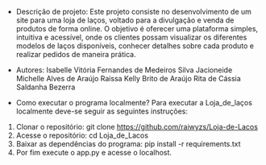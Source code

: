 
- Descrição de projeto:
Este projeto consiste no desenvolvimento de um site para uma loja de laços, voltado para a divulgação e venda de produtos de forma online. O objetivo é oferecer uma plataforma simples, intuitiva e acessível, onde os clientes possam visualizar os diferentes modelos de laços disponíveis, conhecer detalhes sobre cada produto e realizar pedidos de maneira prática.

- Autores:
Isabelle Vitória Fernandes de Medeiros Silva
Jacioneide Michelle Alves de Araújo
Raissa Kelly Brito de Araújo
Rita de Cássia Saldanha Bezerra

- Como executar o programa localmente?
Para executar a Loja_de_laços localmente deve-se seguir as seguintes instruções:
1. Clonar o repositório:
git clone https://github.com/raiwyzs/Loja-de-Lacos
2. Acesse o repositório:
cd Loja_de_Lacos
3. Baixar as dependências do programa:
pip install -r requirements.txt
4. Por fim execute o app.py e acesse o localhost.

